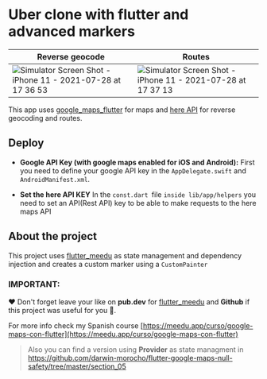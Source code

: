 # Uber clone with flutter and advanced markers

| Reverse geocode | Routes   |
|--------|----------------|
| ![Simulator Screen Shot - iPhone 11 - 2021-07-28 at 17 36 53](https://user-images.githubusercontent.com/15864336/127405069-a8bceb97-d96a-46c1-84de-687029e20f76.png)  | ![Simulator Screen Shot - iPhone 11 - 2021-07-28 at 17 37 13](https://user-images.githubusercontent.com/15864336/127405076-ad64e797-4d46-464c-bb34-1e099e61b4d0.png) |






This app uses [google_maps_flutter](https://pub.dev/packages/google_maps_flutter) for maps and [here API](https://developer.here.com) for reverse geocoding and routes.

## Deploy

- **Google API Key (with google maps enabled for iOS and Android):**
 First you need to define your google API key in the `AppDelegate.swift` and `AndroidManifest.xml`.

- **Set the here API KEY**
In the `const.dart `file `inside lib/app/helpers` you need to set an API(Rest API) key to be able to make requests to the here maps API

## About the project
This project uses [flutter_meedu](https://pub.dev/packages/flutter_meedu) as state management and dependency injection and creates a custom marker using a `CustomPainter`

### IMPORTANT:
❤️  Don't forget leave your like on **pub.dev** for [flutter_meedu](https://pub.dev/packages/flutter_meedu) and  **Github** if this project was useful for you 💪.

For more info check my Spanish course [https://meedu.app/curso/google-maps-con-flutter](https://meedu.app/curso/google-maps-con-flutter)

> Also you can find a version using **Provider** as state managment in https://github.com/darwin-morocho/flutter-google-maps-null-safety/tree/master/section_05
